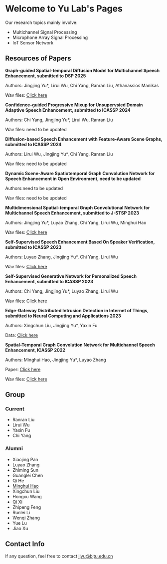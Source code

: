 # Welcome to Yu Lab's Pages

Our research topics mainly involve:
 - Multichannel Signal Processing
 - Microphone Array Signal Processing
 - IoT Sensor Network

## Resources of Papers

**Graph-guided Spatial-temporal Diffusion Model for Multichannel Speech Enhancement, submitted to DSP 2025**

   Authors: Jingjing Yu*, Lirui Wu, Chi Yang, Ranran Liu, Athanassios Manikas
   
   Wav files: [Click here](https://yulabs2.github.io/G-DiffuMSE/ "wav")

**Confidence-guided Progressive Mixup for Unsupervsied Domain Adaptive Speech Enhancement, submitted to ICASSP 2024**

   Authors: Chi Yang, Jingjing Yu*, Lirui Wu, Ranran Liu
   
   Wav files: need to be updated

**Diffusion-based Speech Enhancement with Feature-Aware Scene Graphs, submitted to ICASSP 2024**

   Authors: Lirui Wu, Jingjing Yu*, Chi Yang, Ranran Liu
   
   Wav files: need to be updated
   
**Dynamic Scene-Aware Spatiotemporal Graph Convolution Network for Speech Enhancement in Open Environment, need to be updated**

   Authors:need to be updated
   
   Wav files: need to be updated
   
**Multidimensional Spatial-temporal Graph Convolutional Network for Multichannel Speech Enhancement, submitted to J-STSP 2023**

   Authors: Jingjing Yu*, Luyao Zhang, Chi Yang, Lirui Wu, Minghui Hao

   Wav files: [Click here](https://yulabs2.github.io/YuLabs2array.github.io/ "wav")

**Self-Supervised Speech Enhancement Based On Speaker Verification, submitted to ICASSP 2023**

   Authors: Luyao Zhang, Jingjing Yu*, Chi Yang, Lirui Wu

   Wav files: [Click here](https://wlirui.github.io/SSL-NTA-SV/ "wav")
   
**Self-Supervised Generative Network for Personalized Speech Enhancement, submitted to ICASSP 2023**

   Authors: Chi Yang, Jingjing Yu*, Luyao Zhang, Lirui Wu

   Wav files: [Click here](https://wlirui.github.io/SSL-SV/ "wav")
   
**Edge-Gateway Distributed Intrusion Detection in Internet of Things, submitted to Neural Computing and Applications 2023**

   Authors: Xingchun Liu, Jingjing Yu*, Yaxin Fu
   
   Data: [Click here](https://yulabs2.github.io/ "data")
 
**Spatial-Temporal Graph Convolution Network for Multichannel Speech Enhancement, ICASSP 2022**

   Authors: Minghui Hao, Jingjing Yu*, Luyao Zhang

   Paper: [Click here](https://ieeexplore.ieee.org/document/9746054/authors#authors "paper")
   
   Wav files: [Click here](http://ahuei.github.io/stgcsen "wav")

## Group

### Current

- Ranran Liu  
- Lirui Wu  
- Yaxin Fu  
- Chi Yang  

### Alumni

- Xiaojing Pan
- Luyao Zhang
- Zhiming Sun
- Guanglei Chen
- Qi He
- [Minghui Hao](https://github.com/Ahuei)
- Xingchun Liu
- Hongxu Wang
- Qi Xi
- Zhipeng Feng
- Runlei Li
- Wenqi Zhang
- Yue Lu
- Jiao Xu

## Contact Info

If any question, feel free to contact <jjyu@bjtu.edu.cn>
